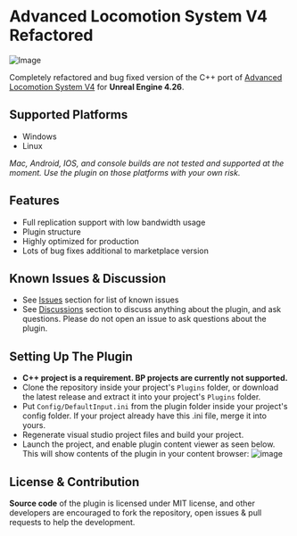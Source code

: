 # Advanced Locomotion System V4 Refactored
![Image](https://github.com/Sixze/ALSRefactored/raw/main/Screenshots/Readme_Content_2.gif)

Completely refactored and bug fixed version of the C++ port of [Advanced Locomotion System V4](https://www.unrealengine.com/marketplace/en-US/product/advanced-locomotion-system-v1) for **Unreal Engine 4.26**.

## Supported Platforms
- Windows
- Linux

*Mac, Android, IOS, and console builds are not tested and supported at the moment. Use the plugin on those platforms with your own risk.*

## Features
- Full replication support with low bandwidth usage
- Plugin structure
- Highly optimized for production
- Lots of bug fixes additional to marketplace version

## Known Issues & Discussion
- See [Issues](https://github.com/Sixze/ALSRefactored/issues) section for list of known issues
- See [Discussions](https://github.com/Sixze/ALSRefactored/discussions) section to discuss anything about the plugin, and ask questions. Please do not open an issue to ask questions about the plugin.

## Setting Up The Plugin
- **C++ project is a requirement. BP projects are currently not supported.**
- Clone the repository inside your project's `Plugins` folder, or download the latest release and extract it into your project's `Plugins` folder.
- Put `Config/DefaultInput.ini` from the plugin folder inside your project's config folder. If your project already have this .ini file, merge it into yours.
- Regenerate visual studio project files and build your project.
- Launch the project, and enable plugin content viewer as seen below. This will show contents of the plugin in your content browser:
![image](https://github.com/Sixze/ALSRefactored/raw/main/Screenshots/Readme_Content_1.png)

## License & Contribution
**Source code** of the plugin is licensed under MIT license, and other developers are encouraged to fork the repository, open issues & pull requests to help the development.
